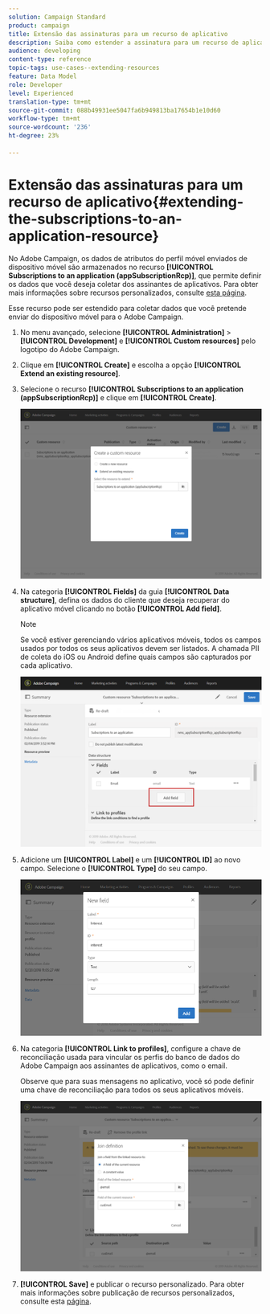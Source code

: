 ```yaml
---
solution: Campaign Standard
product: campaign
title: Extensão das assinaturas para um recurso de aplicativo
description: Saiba como estender a assinatura para um recurso de aplicativo
audience: developing
content-type: reference
topic-tags: use-cases--extending-resources
feature: Data Model
role: Developer
level: Experienced
translation-type: tm+mt
source-git-commit: 088b49931ee5047fa6b949813ba17654b1e10d60
workflow-type: tm+mt
source-wordcount: '236'
ht-degree: 23%

---
```



# Extensão das assinaturas para um recurso de aplicativo{#extending-the-subscriptions-to-an-application-resource}

No Adobe Campaign, os dados de atributos do perfil móvel enviados de dispositivo móvel são armazenados no recurso **[!UICONTROL Subscriptions to an application (appSubscriptionRcp)]**, que permite definir os dados que você deseja coletar dos assinantes de aplicativos. Para obter mais informações sobre recursos personalizados, consulte [esta página](../../developing/using/key-steps-to-add-a-resource.md).

Esse recurso pode ser estendido para coletar dados que você pretende enviar do dispositivo móvel para o Adobe Campaign.

1. No menu avançado, selecione **[!UICONTROL Administration]** > **[!UICONTROL Development]** e **[!UICONTROL Custom resources]** pelo logotipo do Adobe Campaign.
1. Clique em **[!UICONTROL Create]** e escolha a opção **[!UICONTROL Extend an existing resource]**.
1. Selecione o recurso **[!UICONTROL Subscriptions to an application (appSubscriptionRcp)]** e clique em **[!UICONTROL Create]**.

   ![](assets/in_app_personal_data_4.png)

1. Na categoria **[!UICONTROL Fields]** da guia **[!UICONTROL Data structure]**, defina os dados do cliente que deseja recuperar do aplicativo móvel clicando no botão **[!UICONTROL Add field]**.

   >[!NOTE]
   >
   >Se você estiver gerenciando vários aplicativos móveis, todos os campos usados por todos os seus aplicativos devem ser listados. A chamada PII de coleta do iOS ou Android define quais campos são capturados por cada aplicativo.

   ![](assets/in_app_personal_data.png)

1. Adicione um **[!UICONTROL Label]** e um **[!UICONTROL ID]** ao novo campo. Selecione o **[!UICONTROL Type]** do seu campo.

   ![](assets/schema_extension_uc9.png)

1. Na categoria **[!UICONTROL Link to profiles]**, configure a chave de reconciliação usada para vincular os perfis do banco de dados do Adobe Campaign aos assinantes de aplicativos, como o email.

   Observe que para suas mensagens no aplicativo, você só pode definir uma chave de reconciliação para todos os seus aplicativos móveis.

   ![](assets/in_app_personal_data_3.png)

1. **[!UICONTROL Save]** e publicar o recurso personalizado. Para obter mais informações sobre publicação de recursos personalizados, consulte esta [página](../../developing/using/updating-the-database-structure.md#publishing-a-custom-resource).

